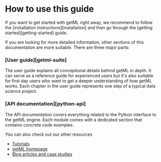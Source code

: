 # How to use this guide


If you want to get started with getML right away, we recommend to follow the [installation instructions][installation] and then go through the [getting started][getting-started] guide. 

If you are looking for more detailed information, other sections of this documentation are more suitable. There are three major parts: 

### [User guide][getml-suite]

  The user guide explains all conceptional details behind getML in depth. It can serve as a reference guide for experienced users but it's also suitable for first day users who want to get a deeper understanding of how getML works. Each chapter in the user guide represents one step of a typical data science project.

### [API documentation][python-api]

  The API documentation covers everything related to the Python interface to the getML engine. Each module comes with a dedicated section that contains concrete code examples.

You can also check out our other resources

* [Tutorials](https://github.com/getml/getml-demo)
* [getML homepage](https://getml.com)
* [Blog articles and case studies](https://www.getml.com/blog)
